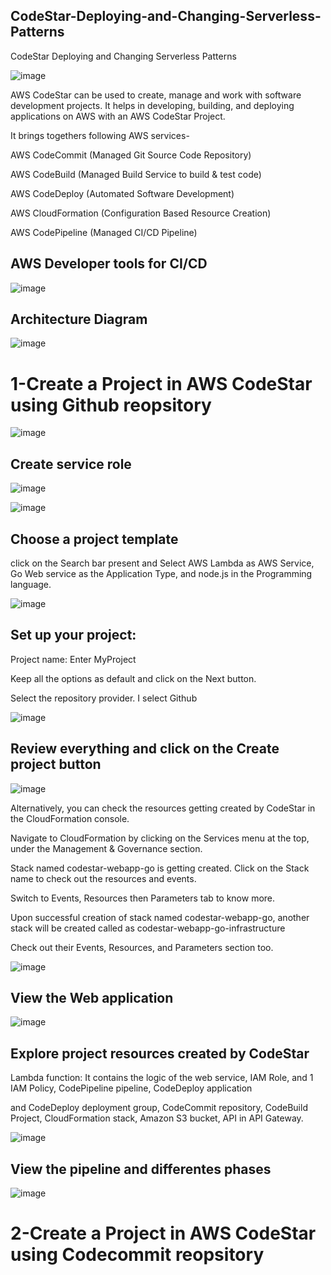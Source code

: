 ## CodeStar-Deploying-and-Changing-Serverless-Patterns

CodeStar Deploying and Changing Serverless Patterns

![image](https://github.com/felixdagnon/CodeStar-Deploying-and-Changing-Serverless-Patterns/assets/91665833/d1c4214d-4023-4d82-b4a0-5398b33b5eee)


AWS CodeStar can be used to create, manage and work with software development projects. It helps in developing, building, and deploying applications on AWS with an AWS CodeStar Project.


It brings togethers following AWS services-

AWS CodeCommit (Managed Git Source Code Repository)

AWS CodeBuild (Managed Build Service to build & test code)

AWS CodeDeploy (Automated Software Development)

AWS CloudFormation (Configuration Based Resource Creation)

AWS CodePipeline (Managed CI/CD Pipeline)


## AWS Developer tools for CI/CD

![image](https://github.com/felixdagnon/CodeStar-Deploying-and-Changing-Serverless-Patterns/assets/91665833/1b11632d-2649-469f-98fb-b525094418f7)

## Architecture Diagram

![image](https://github.com/felixdagnon/CodeStar-Deploying-and-Changing-Serverless-Patterns/assets/91665833/65d2121a-3d16-48aa-8437-f47b1123df73)

# 1-Create a Project in AWS CodeStar using Github reopsitory

![image](https://github.com/felixdagnon/CodeStar-Deploying-and-Changing-Serverless-Patterns/assets/91665833/37a9893c-d3c1-4d1c-8da6-d6b17e2d18ca)

## Create service role

![image](https://github.com/felixdagnon/CodeStar-Deploying-and-Changing-Serverless-Patterns/assets/91665833/4e20d681-c7d1-4fa8-8b5a-58deabc55b3a)

![image](https://github.com/felixdagnon/CodeStar-Deploying-and-Changing-Serverless-Patterns/assets/91665833/e8494e71-fb26-488c-81e5-0ddffadee1d4)

## Choose a project template

click on the Search bar present and Select AWS Lambda as AWS Service, Go Web service as the Application Type, and node.js in the Programming language.

![image](https://github.com/felixdagnon/CodeStar-Deploying-and-Changing-Serverless-Patterns/assets/91665833/7d2be176-6f31-4815-883b-f6c8d8cfa61a)

## Set up your project:

Project name: Enter MyProject

Keep all the options as default and click on the Next button.

Select the repository provider. I select Github

![image](https://github.com/felixdagnon/CodeStar-Deploying-and-Changing-Serverless-Patterns/assets/91665833/fbdcbfb2-f4fd-4891-902f-9fcc59718f2a)

## Review everything and click on the Create project button

![image](https://github.com/felixdagnon/CodeStar-Deploying-and-Changing-Serverless-Patterns/assets/91665833/1194b43b-6ff8-4f9c-af21-da2732bed579)

Alternatively, you can check the resources getting created by CodeStar in the CloudFormation console.

Navigate to CloudFormation by clicking on the Services menu at the top, under the Management & Governance section.

Stack named codestar-webapp-go is getting created. Click on the Stack name to check out the resources and events.

Switch to Events, Resources then Parameters tab to know more.

Upon successful creation of stack named codestar-webapp-go, another stack will be created called as codestar-webapp-go-infrastructure

Check out their Events, Resources, and Parameters section too.

![image](https://github.com/felixdagnon/CodeStar-Deploying-and-Changing-Serverless-Patterns/assets/91665833/bc0c928c-2321-435b-b738-366c71851788)


## View the Web application

![image](https://github.com/felixdagnon/CodeStar-Deploying-and-Changing-Serverless-Patterns/assets/91665833/7410a9f2-e1e6-46e9-b69f-c9549f476b2a)

## Explore project resources created by CodeStar

Lambda function: It contains the logic of the web service, IAM Role, and 1 IAM Policy, CodePipeline pipeline, CodeDeploy application 

and CodeDeploy deployment group, CodeCommit repository, CodeBuild Project, CloudFormation stack, Amazon S3 bucket, API in API Gateway.

![image](https://github.com/felixdagnon/CodeStar-Deploying-and-Changing-Serverless-Patterns/assets/91665833/adc4a62b-73b1-4b37-bed7-a0e8cdc8972b)

##  View the pipeline and differentes phases

![image](https://github.com/felixdagnon/CodeStar-Deploying-and-Changing-Serverless-Patterns/assets/91665833/aa46bb9b-9777-4810-8f31-3504da9e7ba3)

# 2-Create a Project in AWS CodeStar using Codecommit reopsitory













